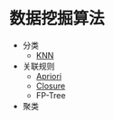 # 数据挖掘算法
- 分类
  - [KNN](https://lyhcc.github.io/DataMing/KNN.html)
- 关联规则
  - [Apriori](https://lyhcc.github.io/DataMing/Association_Apriori.html)
  - [Closure](https://lyhcc.github.io/DataMing/Association_Closure.html)
  - FP-Tree
- 聚类
